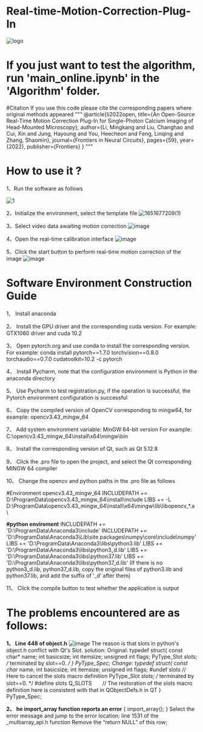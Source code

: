 # Real-time-Motion-Correction-Plug-In

![logo](https://user-images.githubusercontent.com/44628918/166712172-ba85c63d-27d2-47cd-b3fa-ba052acedbef.png)

# **If you just want to test the algorithm, run 'main_online.ipynb' in the 'Algorithm' folder.**

#Citation
If you use this code please cite the corresponding papers where original methods appeared
"""
@article{li2022open,
  title={An Open-Source Real-Time Motion Correction Plug-In for Single-Photon Calcium Imaging of Head-Mounted Microscopy},
  author={Li, Mingkang and Liu, Changhao and Cui, Xin and Jung, Hayoung and You, Heecheon and Feng, Linqing and Zhang, Shaomin},
  journal={Frontiers in Neural Circuits},
  pages={59},
  year={2022},
  publisher={Frontiers}
}
"""

# How to use it ?
1、Run the software as follows

![1](https://user-images.githubusercontent.com/44628918/166712681-7ce77177-7ba8-422d-b686-e8e0fadbe108.png)

2、Initialize the environment, select the template file
![1651677209(1)](https://user-images.githubusercontent.com/44628918/166713031-52582c40-8120-4041-a2eb-473cb132de76.png)

3、Select video data awaiting motion correction
![image](https://user-images.githubusercontent.com/44628918/166713330-a927ebaf-8660-47b6-8ca4-b563ca468728.png)

4、Open the real-time calibration interface
![image](https://user-images.githubusercontent.com/44628918/166713430-e87a1d70-f5b5-4086-beb9-a0b97b94b376.png)

5、Click the start button to perform real-time motion correction of the image
![image](https://user-images.githubusercontent.com/44628918/166713649-4cc5615d-bfa4-4a98-8e0c-e90033b4f73d.png)


# Software Environment Construction Guide

1、	Install anaconda

2、	Install the GPU driver and the corresponding cuda version. For example: GTX1060 driver and cuda 10.2

3、	Open pytorch.org and use conda to install the corresponding version. For example: conda install pytorch==1.7.0 torchvision==0.8.0 torchaudio==0.7.0 cudatoolkit=10.2 -c pytorch

4、	Install Pycharm, note that the configuration environment is Python in the anaconda directory

5、	Use Pycharm to test registration.py, if the operation is successful, the Pytorch environment configuration is successful

6、	Copy the compiled version of OpenCV corresponding to mingw64, for example: opencv3.43_mingw_64

7、	Add system environment variable: MinGW 64-bit version
For example: C:\opencv3.43_mingw_64\install\x64\mingw\bin

8、	Install the corresponding version of Qt, such as Qt 5.12.8

9、	Click the .pro file to open the project, and select the Qt corresponding MINGW 64 compiler

10、	Change the opencv and python paths in the .pro file as follows

#Environment opencv3.43_mingw_64
INCLUDEPATH += D:\ProgramData\opencv3.43_mingw_64\install\include
LIBS += -L D:\ProgramData\opencv3.43_mingw_64\install\x64\mingw\lib\libopencv_*.a \

**#python enviroment**
INCLUDEPATH += 'D:\ProgramData\Anaconda3\include'
INCLUDEPATH += 'D:\ProgramData\Anaconda3\Lib\site packages\numpy\core\include\numpy'
LIBS += 'D:\ProgramData\Anaconda3\libs\python3.lib'
LIBS += 'D:\ProgramData\Anaconda3\libs\python3_d.lib'
LIBS += 'D:\ProgramData\Anaconda3\libs\python37.lib'
LIBS += 'D:\ProgramData\Anaconda3\libs\python37_d.lib'
 (If there is no python3_d.lib, python37_d.lib, copy the original files of python3.lib and python37.lib, and add the suffix of ‘_d’ after them)

11、	Click the compile button to test whether the application is output





# The problems encountered are as follows:
**1、	Line 448 of object.h**
 ![image](https://user-images.githubusercontent.com/44628918/166713906-cb49afdd-53d0-44a7-a7f3-b202beb94c38.png)
The reason is that slots in python's object.h conflict with Qt's Slot.
solution:
Original:
typedef struct{
    const char* name;
    int basicsize;
    int itemsize;
    unsigned int flags;
    PyType_Slot *slots; /* terminated by slot==0. */
} PyType_Spec;
Change:
typedef struct{
    const char* name;
    int basicsize;
    int itemsize;
    unsigned int flags;
    #undef slots     // Here to cancel the slots macro definition
    PyType_Slot *slots; /* terminated by slot==0. */
    #define slots Q_SLOTS　　// The restoration of the slots macro definition here is consistent with that in QObjectDefs.h in QT
} PyType_Spec;

**2、	he import_array function reports an error**
{
import_array();
}
Select the error message and jump to the error location: line 1531 of the _multiarray_api.h function
Remove the “return NULL” of this row;

